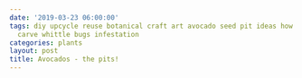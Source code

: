 ```yaml
---
date: '2019-03-23 06:00:00'
tags: diy upcycle reuse botanical craft art avocado seed pit ideas how to buttons
  carve whittle bugs infestation
categories: plants
layout: post
title: Avocados - the pits!
---
```


